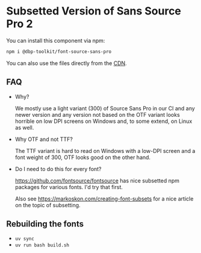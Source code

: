 # Subsetted Version of Sans Source Pro 2

You can install this component via npm:

```bash
npm i @dbp-toolkit/font-source-sans-pro
```

You can also use the files directly from the [CDN](https://unpkg.com/browse/@dbp-toolkit/font-source-sans-pro/files/).

## FAQ

- Why?

    We mostly use a light variant (300) of Source Sans Pro in our CI and any newer
    version and any version not based on the OTF variant looks horrible on low DPI
    screens on Windows and, to some extend, on Linux as well.

- Why OTF and not TTF?

    The TTF variant is hard to read on Windows with a low-DPI screen and a font
    weight of 300, OTF looks good on the other hand.

- Do I need to do this for every font?

    https://github.com/fontsource/fontsource has nice subsetted npm packages for
    various fonts. I'd try that first.

    Also see https://markoskon.com/creating-font-subsets for a nice article on the
    topic of subsetting.

## Rebuilding the fonts

- `uv sync`
- `uv run bash build.sh`
